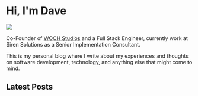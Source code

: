 <h1>Hi, I'm Dave</h1>
<div class="profile-container">
<img src="https://avatars.githubusercontent.com/u/4146149?v=4" class="profile-image" style="display: flex;"/>
<p class="profile-text">Co-Founder of <a href="https://www.wochstudios.com/">WOCH Studios</a> and a Full Stack Engineer, currently work at Siren Solutions as a Senior Implementation Consultant. 
</div>

This is my personal blog where I write about my experiences and thoughts on software development, technology, and anything else that might come to mind.


## Latest Posts


